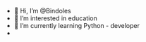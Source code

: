 - 👋 Hi, I’m @Bindoles
- 👀 I’m interested in education
- 🌱 I’m currently learning Python - developer
-

<!---
Bindoles/Bindoles is a ✨ special ✨ repository because its `README.md` (this file) appears on your GitHub profile.
You can click the Preview link to take a look at your changes.
--->
